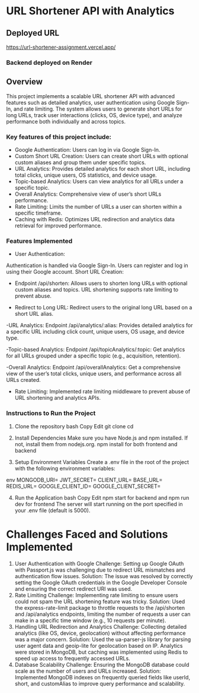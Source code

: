# URL Shortener API with Analytics

## Deployed URL

https://url-shortener-assignment.vercel.app/

### Backend deployed on Render

## Overview
This project implements a scalable URL shortener API with advanced features such as detailed analytics, user authentication using Google Sign-In, and rate limiting. The system allows users to generate short URLs for long URLs, track user interactions (clicks, OS, device type), and analyze performance both individually and across topics.

### Key features of this project include:

- Google Authentication: Users can log in via Google Sign-In.
- Custom Short URL Creation: Users can create short URLs with optional custom aliases and group them under specific topics.
- URL Analytics: Provides detailed analytics for each short URL, including total clicks, unique users, OS statistics, and device usage.
- Topic-based Analytics: Users can view analytics for all URLs under a specific topic.
- Overall Analytics: Comprehensive view of user’s short URLs performance.
- Rate Limiting: Limits the number of URLs a user can shorten within a specific timeframe.
- Caching with Redis: Optimizes URL redirection and analytics data retrieval for improved performance.
  
### Features Implemented

- User Authentication:

Authentication is handled via Google Sign-In. Users can register and log in using their Google account.
Short URL Creation:

- Endpoint /api/shorten: Allows users to shorten long URLs with optional custom aliases and topics.
URL shortening supports rate limiting to prevent abuse.

- Redirect to Long URL:
Redirect users to the original long URL based on a short URL alias.

-URL Analytics:
Endpoint /api/analytics/:alias: Provides detailed analytics for a specific URL including click count, unique users, OS usage, and device type.

-Topic-based Analytics:
Endpoint /api/topicAnalytics/:topic: Get analytics for all URLs grouped under a specific topic (e.g., acquisition, retention).

-Overall Analytics:
Endpoint /api/overallAnalytics: Get a comprehensive view of the user’s total clicks, unique users, and performance across all URLs created.

- Rate Limiting:
Implemented rate limiting middleware to prevent abuse of URL shortening and analytics APIs.

### Instructions to Run the Project

1. Clone the repository
bash
Copy
Edit
git clone <repository-url>
cd <repository-directory>

2. Install Dependencies
Make sure you have Node.js and npm installed. If not, install them from nodejs.org.
npm install for both frontend and backend

3. Setup Environment Variables
Create a .env file in the root of the project with the following environment variables:

env
MONGODB_URI=<your-mongodb-uri>
JWT_SECRET=<your-jwt-secret>
CLIENT_URL=<your-client-url>
BASE_URL=<your-base-url>
REDIS_URL=<your-redis-url>
GOOGLE_CLIENT_ID=<your-google-client-id>
GOOGLE_CLIENT_SECRET=<your-google-client-secret>

4. Run the Application
bash
Copy
Edit
npm start for backend and npm run dev for frontend
The server will start running on the port specified in your .env file (default is 5000).

# Challenges Faced and Solutions Implemented

1. User Authentication with Google
Challenge: Setting up Google OAuth with Passport.js was challenging due to redirect URL mismatches and authentication flow issues.
Solution: The issue was resolved by correctly setting the Google OAuth credentials in the Google Developer Console and ensuring the correct redirect URI was used.
2. Rate Limiting
Challenge: Implementing rate limiting to ensure users could not spam the URL shortening feature was tricky.
Solution: Used the express-rate-limit package to throttle requests to the /api/shorten and /api/analytics endpoints, limiting the number of requests a user can make in a specific time window (e.g., 10 requests per minute).
3. Handling URL Redirection and Analytics
Challenge: Collecting detailed analytics (like OS, device, geolocation) without affecting performance was a major concern.
Solution: Used the ua-parser-js library for parsing user agent data and geoip-lite for geolocation based on IP. Analytics were stored in MongoDB, but caching was implemented using Redis to speed up access to frequently accessed URLs.
4. Database Scalability
Challenge: Ensuring the MongoDB database could scale as the number of users and URLs increased.
Solution: Implemented MongoDB indexes on frequently queried fields like userId, short, and customAlias to improve query performance and scalability.
